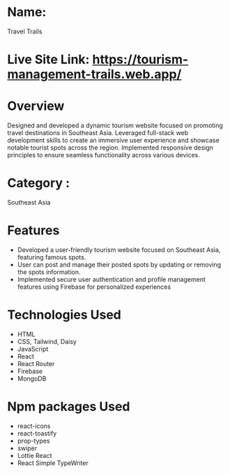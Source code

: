 # Name: 
Travel Trails

# Live Site Link: https://tourism-management-trails.web.app/

# Overview
Designed and developed a dynamic tourism website focused on promoting travel destinations in Southeast Asia. Leveraged full-stack web development skills to create an immersive user experience and showcase notable tourist spots across the region. Implemented responsive design principles to ensure seamless functionality across various devices.

# Category : 
Southeast Asia

# Features
- Developed a user-friendly tourism website focused on Southeast Asia, featuring famous spots.
- User can post and manage their posted spots by updating or removing the spots information.
- Implemented secure user authentication and profile management features using Firebase for 
personalized experiences

# Technologies Used
- HTML
- CSS, Tailwind, Daisy
- JavaScript
- React
- React Router
- Firebase
- MongoDB

# Npm packages Used
- react-icons
- react-toastify
- prop-types
- swiper
- Lottie React
- React Simple TypeWriter

